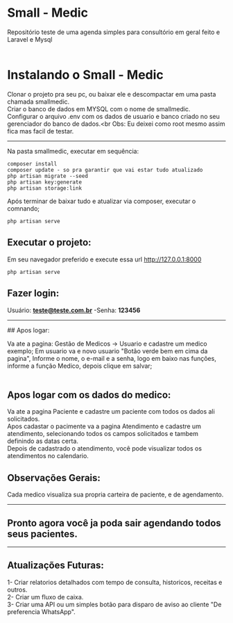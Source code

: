 # Small - Medic
Repositório teste de uma agenda simples para consultório em geral feito e Laravel e Mysql<br><br>

# Instalando o Small - Medic 
Clonar o projeto pra seu pc, ou baixar ele e descompactar em uma pasta chamada smallmedic.<br>
Criar o banco de dados em MYSQL com o nome de smallmedic.<br>
Configurar o arquivo .env com os dados de usuario e banco criado no seu gerenciador do banco de dados.<br
Obs: Eu deixei como root mesmo assim fica mas facil de testar.
<hr>
Na pasta smallmedic, executar em sequência: 

``` 
composer install
composer update - so pra garantir que vai estar tudo atualizado
php artisan migrate --seed 
php artisan key:generate
php artisan storage:link

```
Após terminar de baixar tudo e atualizar via composer, executar o comnando;
```
php artisan serve
```
## Executar o projeto:
Em seu navegador preferido e execute essa url http://127.0.0.1:8000

```
php artisan serve
```
## Fazer login: 
Usuário: <b>teste@teste.com.br</b> -Senha: <b>123456</b> 

<hr>
## Apos logar:

Va ate a pagina: Gestão de Medicos -> Usuario e cadastre um medico exemplo;
Em usuario va e novo usuario "Botão verde bem em cima da pagina", Informe o nome, o e-mail e a senha, logo em baixo nas funções, informe a função Medico, depois clique em salvar;
<br><br>
## Apos logar com os dados do medico:
Va ate a pagina Paciente e cadastre um paciente com todos os dados ali solicitados.<br>
Apos cadastar o pacimente va a pagina Atendimento e cadastre um atendimento, selecionando todos os campos solicitados e tambem definindo as datas certa.<br>
Depois de cadastrado o atendimento, você pode visualizar todos os atendimentos no calendario.

## Observações Gerais:

Cada medico visualiza sua propria carteira de paciente, e de agendamento.<hr>

## Pronto agora você ja poda sair agendando todos seus pacientes.

<hr>

## Atualizações Futuras:
1- Criar relatorios detalhados com tempo de consulta, historicos, receitas e outros.<br>
2- Criar um fluxo de caixa.<br>
3- Criar uma API ou um simples botão para disparo de aviso ao cliente "De preferencia WhatsApp".<br>

